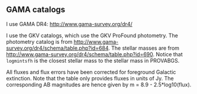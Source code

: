 ## GAMA catalogs

I use GAMA DR4: http://www.gama-survey.org/dr4/

I use the GKV catalogs, which use the GKV ProFound photometry. The photometry catalog is from http://www.gama-survey.org/dr4/schema/table.php?id=684. The stellar masses are from http://www.gama-survey.org/dr4/schema/table.php?id=690. Notice that `logmintsfh` is the closest stellar mass to the stellar mass in PROVABGS.

All fluxes and flux errors have been corrected for foreground Galactic extinction. Note that the table only provides fluxes in units of Jy. The corresponding AB magnitudes are hence given by m = 8.9 - 2.5*log10(flux).